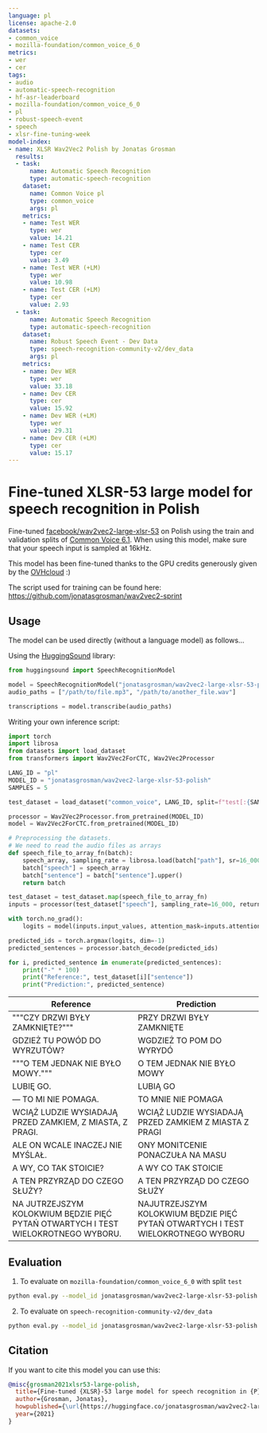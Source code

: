 ```yaml
---
language: pl
license: apache-2.0
datasets:
- common_voice
- mozilla-foundation/common_voice_6_0
metrics:
- wer
- cer
tags:
- audio
- automatic-speech-recognition
- hf-asr-leaderboard
- mozilla-foundation/common_voice_6_0
- pl
- robust-speech-event
- speech
- xlsr-fine-tuning-week
model-index:
- name: XLSR Wav2Vec2 Polish by Jonatas Grosman
  results:
  - task:
      name: Automatic Speech Recognition
      type: automatic-speech-recognition
    dataset:
      name: Common Voice pl
      type: common_voice
      args: pl
    metrics:
    - name: Test WER
      type: wer
      value: 14.21
    - name: Test CER
      type: cer
      value: 3.49
    - name: Test WER (+LM)
      type: wer
      value: 10.98
    - name: Test CER (+LM)
      type: cer
      value: 2.93
  - task:
      name: Automatic Speech Recognition
      type: automatic-speech-recognition
    dataset:
      name: Robust Speech Event - Dev Data
      type: speech-recognition-community-v2/dev_data
      args: pl
    metrics:
    - name: Dev WER
      type: wer
      value: 33.18
    - name: Dev CER
      type: cer
      value: 15.92
    - name: Dev WER (+LM)
      type: wer
      value: 29.31
    - name: Dev CER (+LM)
      type: cer
      value: 15.17
---
```


# Fine-tuned XLSR-53 large model for speech recognition in Polish

Fine-tuned [facebook/wav2vec2-large-xlsr-53](https://huggingface.co/facebook/wav2vec2-large-xlsr-53) on Polish using the train and validation splits of [Common Voice 6.1](https://huggingface.co/datasets/common_voice).
When using this model, make sure that your speech input is sampled at 16kHz.

This model has been fine-tuned thanks to the GPU credits generously given by the [OVHcloud](https://www.ovhcloud.com/en/public-cloud/ai-training/) :)

The script used for training can be found here: https://github.com/jonatasgrosman/wav2vec2-sprint

## Usage

The model can be used directly (without a language model) as follows...

Using the [HuggingSound](https://github.com/jonatasgrosman/huggingsound) library:

```python
from huggingsound import SpeechRecognitionModel

model = SpeechRecognitionModel("jonatasgrosman/wav2vec2-large-xlsr-53-polish")
audio_paths = ["/path/to/file.mp3", "/path/to/another_file.wav"]

transcriptions = model.transcribe(audio_paths)
```

Writing your own inference script:

```python
import torch
import librosa
from datasets import load_dataset
from transformers import Wav2Vec2ForCTC, Wav2Vec2Processor

LANG_ID = "pl"
MODEL_ID = "jonatasgrosman/wav2vec2-large-xlsr-53-polish"
SAMPLES = 5

test_dataset = load_dataset("common_voice", LANG_ID, split=f"test[:{SAMPLES}]")

processor = Wav2Vec2Processor.from_pretrained(MODEL_ID)
model = Wav2Vec2ForCTC.from_pretrained(MODEL_ID)

# Preprocessing the datasets.
# We need to read the audio files as arrays
def speech_file_to_array_fn(batch):
    speech_array, sampling_rate = librosa.load(batch["path"], sr=16_000)
    batch["speech"] = speech_array
    batch["sentence"] = batch["sentence"].upper()
    return batch

test_dataset = test_dataset.map(speech_file_to_array_fn)
inputs = processor(test_dataset["speech"], sampling_rate=16_000, return_tensors="pt", padding=True)

with torch.no_grad():
    logits = model(inputs.input_values, attention_mask=inputs.attention_mask).logits

predicted_ids = torch.argmax(logits, dim=-1)
predicted_sentences = processor.batch_decode(predicted_ids)

for i, predicted_sentence in enumerate(predicted_sentences):
    print("-" * 100)
    print("Reference:", test_dataset[i]["sentence"])
    print("Prediction:", predicted_sentence)
```

| Reference  | Prediction |
| ------------- | ------------- |
| """CZY DRZWI BYŁY ZAMKNIĘTE?""" | PRZY DRZWI BYŁY ZAMKNIĘTE |
| GDZIEŻ TU POWÓD DO WYRZUTÓW? | WGDZIEŻ TO POM DO WYRYDÓ |
| """O TEM JEDNAK NIE BYŁO MOWY.""" | O TEM JEDNAK NIE BYŁO MOWY |
| LUBIĘ GO. | LUBIĄ GO |
| — TO MI NIE POMAGA. | TO MNIE NIE POMAGA |
| WCIĄŻ LUDZIE WYSIADAJĄ PRZED ZAMKIEM, Z MIASTA, Z PRAGI. | WCIĄŻ LUDZIE WYSIADAJĄ PRZED ZAMKIEM Z MIASTA Z PRAGI |
| ALE ON WCALE INACZEJ NIE MYŚLAŁ. | ONY MONITCENIE PONACZUŁA NA MASU |
| A WY, CO TAK STOICIE? | A WY CO TAK STOICIE |
| A TEN PRZYRZĄD DO CZEGO SŁUŻY? | A TEN PRZYRZĄD DO CZEGO SŁUŻY |
| NA JUTRZEJSZYM KOLOKWIUM BĘDZIE PIĘĆ PYTAŃ OTWARTYCH I TEST WIELOKROTNEGO WYBORU. | NAJUTRZEJSZYM KOLOKWIUM BĘDZIE PIĘĆ PYTAŃ OTWARTYCH I TEST WIELOKROTNEGO WYBORU |

## Evaluation

1. To evaluate on `mozilla-foundation/common_voice_6_0` with split `test`

```bash
python eval.py --model_id jonatasgrosman/wav2vec2-large-xlsr-53-polish --dataset mozilla-foundation/common_voice_6_0 --config pl --split test
```

2. To evaluate on `speech-recognition-community-v2/dev_data`

```bash
python eval.py --model_id jonatasgrosman/wav2vec2-large-xlsr-53-polish --dataset speech-recognition-community-v2/dev_data --config pl --split validation --chunk_length_s 5.0 --stride_length_s 1.0
```

## Citation
If you want to cite this model you can use this:

```bibtex
@misc{grosman2021xlsr53-large-polish,
  title={Fine-tuned {XLSR}-53 large model for speech recognition in {P}olish},
  author={Grosman, Jonatas},
  howpublished={\url{https://huggingface.co/jonatasgrosman/wav2vec2-large-xlsr-53-polish}},
  year={2021}
}
```